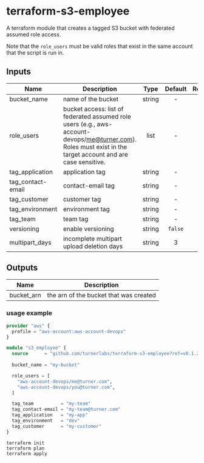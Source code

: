 terraform-s3-employee
======================

A terraform module that creates a tagged S3 bucket with federated assumed role access.

Note that the `role_users` must be valid roles that exist in the same account that the script is run in.

## Inputs

| Name | Description | Type | Default | Required |
|------|-------------|:----:|:-----:|:-----:|
| bucket_name | name of the bucket | string | - | yes |
| role_users | bucket access: list of federated assumed role users (e.g., aws-account-devops/me@turner.com). Roles must exist in the target account and are case sensitive. | list | - | yes |
| tag_application | application tag | string | - | yes |
| tag_contact-email | contact-email tag | string | - | yes |
| tag_customer | customer tag | string | - | yes |
| tag_environment | environment tag | string | - | yes |
| tag_team | team tag | string | - | yes |
| versioning | enable versioning | string | `false` | no |
| multipart_days | incomplete multipart upload deletion days | string | 3 | yes |

## Outputs

| Name | Description |
|------|-------------|
| bucket_arn | the arn of the bucket that was created |


### usage example

```terraform
provider "aws" {
  profile = "aws-account:aws-account-devops"
}

module "s3_employee" {
  source      = "github.com/turnerlabs/terraform-s3-employee?ref=v0.1.2"
  
  bucket_name = "my-bucket"

  role_users = [
    "aws-account-devops/me@turner.com",
    "aws-account-devops/you@turner.com",
  ]

  tag_team          = "my-team"
  tag_contact-email = "my-team@turner.com"
  tag_application   = "my-app"
  tag_environment   = "dev"
  tag_customer      = "my-customer"
}
```

```
terraform init
terraform plan
terraform apply
```
